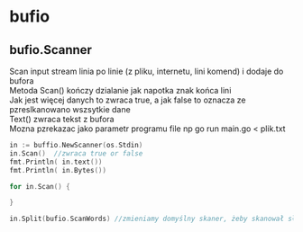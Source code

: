 # bufio

## bufio.Scanner  

Scan input stream linia po linie (z pliku, internetu, lini komend) i dodaje do bufora  
Metoda Scan() kończy dzialanie jak napotka znak końca lini  
Jak jest więcej danych to zwraca true, a jak false to oznacza ze pzreslkanowano wszsytkie dane  
Text() zwraca tekst z bufora  
Mozna pzrekazac jako parametr programu file np go run main.go < plik.txt  

```Go
in := buffio.NewScanner(os.Stdin)
in.Scan()  //zwraca true or false
fmt.Println( in.text())
fmt.Println( in.Bytes())

for in.Scan() {

}

in.Split(bufio.ScanWords) //zmieniamy domyślny skaner, żeby skanował słowa a nie linie
```
